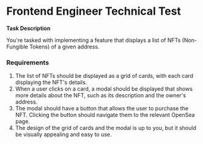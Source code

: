 # Frontend Engineer Technical Test

**Task Description**

You're tasked with implementing a feature that displays a list of NFTs (Non-Fungible
Tokens) of a given address.

### Requirements
1. The list of NFTs should be displayed as a grid of cards, with each card displaying the NFT's details.
2. When a user clicks on a card, a modal should be displayed that shows more details about the NFT, such as its description and the owner's address.
3. The modal should have a button that allows the user to purchase the NFT. Clicking the button should navigate them to the relevant OpenSea page.
4. The design of the grid of cards and the modal is up to you, but it should be visually appealing and easy to use.